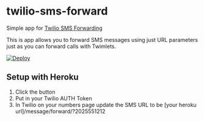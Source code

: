 # twilio-sms-forward
Simple app for [Twilio SMS Forwarding](http://thinkvoice.net/twilio-sms-forwarding)

This is app allows you to forward SMS messages using just URL parameters just as you can forward calls with Twimlets.

[![Deploy](https://www.herokucdn.com/deploy/button.png)](https://heroku.com/deploy?template=https://github.com/bcoyle73/twilio-sms-forward)


## Setup with Heroku
1. Click the button
2. Put in your Twilio AUTH Token
3. In Twilio on your numbers page update the SMS URL to be [your heroku url]/message/forward/?2025551212
